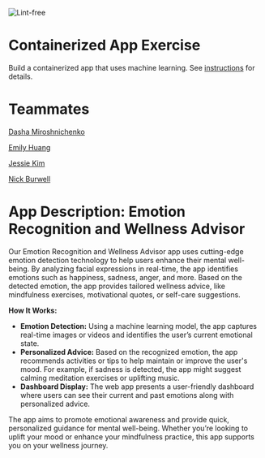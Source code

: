 ![Lint-free](https://github.com/nyu-software-engineering/containerized-app-exercise/actions/workflows/lint.yml/badge.svg)

# Containerized App Exercise

Build a containerized app that uses machine learning. See [instructions](./instructions.md) for details.

# Teammates 

[Dasha Miroshnichenko](https://github.com/dm5198)

[Emily Huang](https://github.com/emilyjhuang)

[Jessie Kim](https://github.com/jessiekim0)

[Nick Burwell](https://github.com/nickburwell)

# App Description: Emotion Recognition and Wellness Advisor

Our Emotion Recognition and Wellness Advisor app uses cutting-edge emotion detection technology to help users enhance their mental well-being. By analyzing facial expressions in real-time, the app identifies emotions such as happiness, sadness, anger, and more. Based on the detected emotion, the app provides tailored wellness advice, like mindfulness exercises, motivational quotes, or self-care suggestions.

**How It Works:**

- **Emotion Detection:** Using a machine learning model, the app captures real-time images or videos and identifies the user’s current emotional state.
- **Personalized Advice:** Based on the recognized emotion, the app recommends activities or tips to help maintain or improve the user's mood. For example, if sadness is detected, the app might suggest calming meditation exercises or uplifting music.
- **Dashboard Display:** The web app presents a user-friendly dashboard where users can see their current and past emotions along with personalized advice.

The app aims to promote emotional awareness and provide quick, personalized guidance for mental well-being. Whether you’re looking to uplift your mood or enhance your mindfulness practice, this app supports you on your wellness journey.

